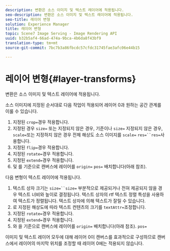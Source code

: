 ```yaml
---
description: 변환은 소스 이미지 및 텍스트 레이어에 적용됩니다.
seo-description: 변환은 소스 이미지 및 텍스트 레이어에 적용됩니다.
seo-title: 레이어 변형
solution: Experience Manager
title: 레이어 변형
topic: Scene7 Image Serving - Image Rendering API
uuid: b32b5af4-66ad-474a-9bca-4b6da8f43bf9
translation-type: tm+mt
source-git-commit: 7bc7b3a86fbcdc57cfdc31745fae3afc06e44b15

---
```



# 레이어 변형{#layer-transforms}

변환은 소스 이미지 및 텍스트 레이어에 적용됩니다.

소스 이미지에 지정된 순서대로 다음 작업이 적용되어 레이어 0과 원하는 공간 관계를 이룰 수 있습니다.

1. 지정된 `crop=`경우 적용합니다.
1. 지정된 경우 `size=` 또는 지정되지 않은 경우, 기준이나 `size=` 지정되지 않은 경우, `scale=`또는 지정하지 않은 경우 전체 해상도 소스 이미지를 `scale=` `res=``res=`사용합니다.
1. 지정된 `flip=`경우 적용합니다.
1. 지정된 `rotate=`경우 적용합니다.
1. 지정된 `extend=`경우 적용합니다.
1. 및 를 기준으로 캔버스에 레이어를 `origin=` `pos=` 배치합니다(아래 참조).

다음 변형이 텍스트 레이어에 적용됩니다.

1. 텍스트 상자 크기는 `size=``size=` 부분적으로 제공되거나 전혀 제공되지 않을 경우 텍스트 너비와 높이로 결정됩니다. 텍스트 상자의 rtf 텍스트 정렬 특성을 사용하여 텍스트가 정렬됩니다. 텍스트 상자에 의해 텍스트가 잘릴 수 있습니다.
1. 로 지정된 해상도에 따라 텍스트 컨텐츠의 크기를 `textAttr=`조정합니다.
1. 지정된 `rotate=`경우 적용합니다.
1. 지정된 `extend=`경우 적용합니다.
1. 와 을 기준으로 캔버스에 레이어를 `origin=` 배치합니다(아래 참조). `pos=`

이미지 및 텍스트 레이어 모두에 대해 레이어 0이 캔버스를 효과적으로 구성하므로 캔버스에서 레이어의 마지막 위치를 조정할 때 레이어 0에는 적용되지 않습니다.
